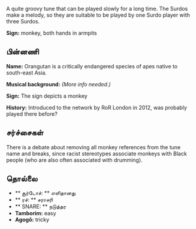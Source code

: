 A quite groovy tune that can be played slowly for a long time. The Surdos make a
melody, so they are suitable to be played by one Surdo player with three Surdos.

**Sign:** monkey, both hands in armpits

## பின்னணி

**Name:** Orangutan is a critically endangered species of apes native to
south-east Asia.

**Musical background:** *(More info needed.)*

**Sign:** The sign depicts a monkey

**History:** Introduced to the network by RoR London in 2012, was probably
played there before?

## சர்ச்சைகள்

There is a debate about removing all monkey references from the tune name and
breaks, since racist stereotypes associate monkeys with Black people (who are
also often associated with drumming).

## தொல்லை

* ** சூர்டோச்: ** எளிதானது
* ** ரச்: ** சராசரி
* ** SNARE: ** நடுத்தர
* **Tamborim:** easy
* **Agogô:** tricky
